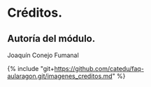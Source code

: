 # Créditos.

## Autoría del módulo.

Joaquín Conejo Fumanal


{% include "git+https://github.com/catedu/faq-aularagon.git/imagenes_creditos.md" %}
